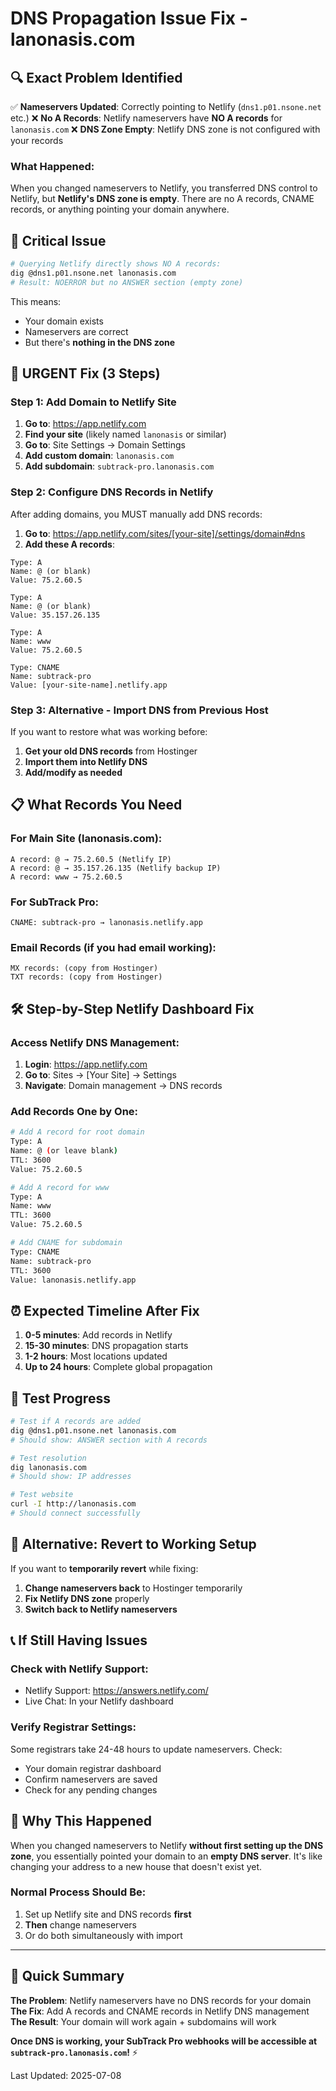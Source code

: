 # DNS Propagation Issue Fix - lanonasis.com

## 🔍 **Exact Problem Identified**

✅ **Nameservers Updated**: Correctly pointing to Netlify (`dns1.p01.nsone.net` etc.)
❌ **No A Records**: Netlify nameservers have **NO A records** for `lanonasis.com`
❌ **DNS Zone Empty**: Netlify DNS zone is not configured with your records

### **What Happened:**
When you changed nameservers to Netlify, you transferred DNS control to Netlify, but **Netlify's DNS zone is empty**. There are no A records, CNAME records, or anything pointing your domain anywhere.

## 🚨 **Critical Issue**

```bash
# Querying Netlify directly shows NO A records:
dig @dns1.p01.nsone.net lanonasis.com
# Result: NOERROR but no ANSWER section (empty zone)
```

This means:
- Your domain exists
- Nameservers are correct  
- But there's **nothing in the DNS zone**

## 🚀 **URGENT Fix (3 Steps)**

### **Step 1: Add Domain to Netlify Site**

1. **Go to**: https://app.netlify.com
2. **Find your site** (likely named `lanonasis` or similar)
3. **Go to**: Site Settings → Domain Settings
4. **Add custom domain**: `lanonasis.com`
5. **Add subdomain**: `subtrack-pro.lanonasis.com`

### **Step 2: Configure DNS Records in Netlify**

After adding domains, you MUST manually add DNS records:

1. **Go to**: https://app.netlify.com/sites/[your-site]/settings/domain#dns
2. **Add these A records**:

```
Type: A
Name: @ (or blank)
Value: 75.2.60.5

Type: A  
Name: @ (or blank)
Value: 35.157.26.135

Type: A
Name: www
Value: 75.2.60.5

Type: CNAME
Name: subtrack-pro
Value: [your-site-name].netlify.app
```

### **Step 3: Alternative - Import DNS from Previous Host**

If you want to restore what was working before:

1. **Get your old DNS records** from Hostinger
2. **Import them into Netlify DNS**
3. **Add/modify as needed**

## 📋 **What Records You Need**

### **For Main Site (lanonasis.com)**:
```
A record: @ → 75.2.60.5 (Netlify IP)
A record: @ → 35.157.26.135 (Netlify backup IP)
A record: www → 75.2.60.5
```

### **For SubTrack Pro**:
```
CNAME: subtrack-pro → lanonasis.netlify.app
```

### **Email Records** (if you had email working):
```
MX records: (copy from Hostinger)
TXT records: (copy from Hostinger)
```

## 🛠️ **Step-by-Step Netlify Dashboard Fix**

### **Access Netlify DNS Management:**

1. **Login**: https://app.netlify.com
2. **Go to**: Sites → [Your Site] → Settings
3. **Navigate**: Domain management → DNS records

### **Add Records One by One:**

```bash
# Add A record for root domain
Type: A
Name: @ (or leave blank)
TTL: 3600
Value: 75.2.60.5

# Add A record for www
Type: A  
Name: www
TTL: 3600
Value: 75.2.60.5

# Add CNAME for subdomain
Type: CNAME
Name: subtrack-pro
TTL: 3600  
Value: lanonasis.netlify.app
```

## ⏰ **Expected Timeline After Fix**

1. **0-5 minutes**: Add records in Netlify
2. **15-30 minutes**: DNS propagation starts
3. **1-2 hours**: Most locations updated
4. **Up to 24 hours**: Complete global propagation

## 🧪 **Test Progress**

```bash
# Test if A records are added
dig @dns1.p01.nsone.net lanonasis.com
# Should show: ANSWER section with A records

# Test resolution  
dig lanonasis.com
# Should show: IP addresses

# Test website
curl -I http://lanonasis.com
# Should connect successfully
```

## 🔄 **Alternative: Revert to Working Setup**

If you want to **temporarily revert** while fixing:

1. **Change nameservers back** to Hostinger temporarily
2. **Fix Netlify DNS zone** properly  
3. **Switch back to Netlify nameservers**

## 📞 **If Still Having Issues**

### **Check with Netlify Support:**
- Netlify Support: https://answers.netlify.com/
- Live Chat: In your Netlify dashboard

### **Verify Registrar Settings:**
Some registrars take 24-48 hours to update nameservers. Check:
- Your domain registrar dashboard
- Confirm nameservers are saved
- Check for any pending changes

## 🎯 **Why This Happened**

When you changed nameservers to Netlify **without first setting up the DNS zone**, you essentially pointed your domain to an **empty DNS server**. It's like changing your address to a new house that doesn't exist yet.

### **Normal Process Should Be:**
1. Set up Netlify site and DNS records **first**  
2. **Then** change nameservers
3. Or do both simultaneously with import

---

## 🚀 **Quick Summary**

**The Problem**: Netlify nameservers have no DNS records for your domain
**The Fix**: Add A records and CNAME records in Netlify DNS management
**The Result**: Your domain will work again + subdomains will work

**Once DNS is working, your SubTrack Pro webhooks will be accessible at `subtrack-pro.lanonasis.com`!** ⚡

Last Updated: 2025-07-08